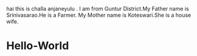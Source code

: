  hai this is challa anjaneyulu . I am from Guntur District.My Father name is Srinivasarao.He is a  Farmer. My Mother name is Koteswari.She is a house wife.

# Hello-World
